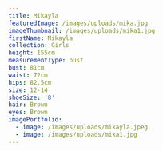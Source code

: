 ```yaml
---
title: Mikayla
featuredImage: /images/uploads/mika.jpg
imageThumbnail: /images/uploads/mika1.jpg
firstName: Mikayla
collection: Girls
height: 155cm
measurementType: bust
bust: 81cm
waist: 72cm
hips: 82.5cm
size: 12-14
shoeSize: '8'
hair: Brown
eyes: Brown
imagePortfolio:
  - image: /images/uploads/mikayla.jpeg
  - image: /images/uploads/mika1.jpg
---
```


